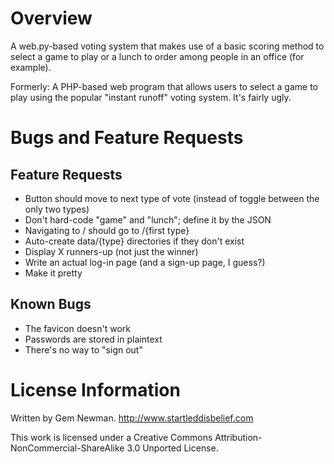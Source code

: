 Overview
========

A web.py-based voting system that makes use of a basic scoring method to select a game to play or a lunch to order among people in an office (for example).

Formerly: A PHP-based web program that allows users to select a game to play using the popular "instant runoff" voting system. It's fairly ugly.

Bugs and Feature Requests
=========================

Feature Requests
----------------

* Button should move to next type of vote (instead of toggle between the only two types)
* Don't hard-code "game" and "lunch"; define it by the JSON
* Navigating to / should go to /{first type}
* Auto-create data/{type} directories if they don't exist
* Display X runners-up (not just the winner)
* Write an actual log-in page (and a sign-up page, I guess?)
* Make it pretty

Known Bugs
----------

* The favicon doesn't work
* Passwords are stored in plaintext
* There's no way to "sign out"

License Information
===================

Written by Gem Newman.
http://www.startleddisbelief.com

This work is licensed under a Creative Commons Attribution-NonCommercial-ShareAlike 3.0 Unported License.
